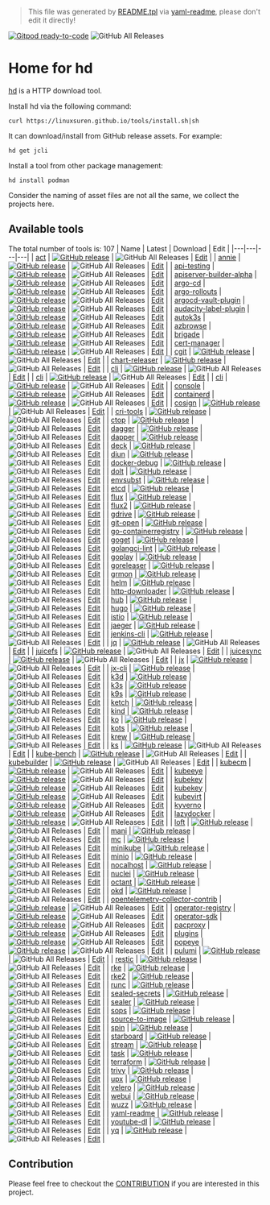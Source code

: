 > This file was generated by [README.tpl](README.tpl) via [yaml-readme](https://github.com/LinuxSuRen/yaml-readme), please don't edit it directly!

[![Gitpod ready-to-code](https://img.shields.io/badge/Gitpod-ready--to--code-blue?logo=gitpod)](https://gitpod.io/#https://github.com/LinuxSuRen/hd-home)
![GitHub All Releases](https://img.shields.io/github/downloads/linuxsuren/http-downloader/total)

# Home for hd

[hd](https://github.com/LinuxSuRen/http-downloader) is a HTTP download tool.

Install hd via the following command:
```shell
curl https://linuxsuren.github.io/tools/install.sh|sh
```

It can download/install from GitHub release assets. For example:

```shell
hd get jcli
```

Install a tool from other package management:
```shell
hd install podman
```

Consider the naming of asset files are not all the same, we collect the projects here.

## Available tools

The total number of tools is: 107
| Name | Latest | Download | Edit |
|---|---|---|---|
| [act](https://github.com/nektos/act) | [![GitHub release](https://img.shields.io/github/release/nektos/act.svg?label=release)](https://github.com/nektos/act/releases/latest) | ![GitHub All Releases](https://img.shields.io/github/downloads/nektos/act/total) | [Edit](config/nektos/act.yml) |
| [annie](https://github.com/iawia002/annie) | [![GitHub release](https://img.shields.io/github/release/iawia002/annie.svg?label=release)](https://github.com/iawia002/annie/releases/latest) | ![GitHub All Releases](https://img.shields.io/github/downloads/iawia002/annie/total) | [Edit](config/iawia002/annie.yml) |
| [api-testing](https://github.com/linuxsuren/api-testing) | [![GitHub release](https://img.shields.io/github/release/linuxsuren/api-testing.svg?label=release)](https://github.com/linuxsuren/api-testing/releases/latest) | ![GitHub All Releases](https://img.shields.io/github/downloads/linuxsuren/api-testing/total) | [Edit](config/linuxsuren/api-testing.yml) |
| [apiserver-builder-alpha](https://github.com/kubernetes-sigs/apiserver-builder-alpha) | [![GitHub release](https://img.shields.io/github/release/kubernetes-sigs/apiserver-builder-alpha.svg?label=release)](https://github.com/kubernetes-sigs/apiserver-builder-alpha/releases/latest) | ![GitHub All Releases](https://img.shields.io/github/downloads/kubernetes-sigs/apiserver-builder-alpha/total) | [Edit](config/kubernetes-sigs/apiserver-builder-alpha.yml) |
| [argo-cd](https://github.com/argoproj/argo-cd) | [![GitHub release](https://img.shields.io/github/release/argoproj/argo-cd.svg?label=release)](https://github.com/argoproj/argo-cd/releases/latest) | ![GitHub All Releases](https://img.shields.io/github/downloads/argoproj/argo-cd/total) | [Edit](config/argoproj/argo-cd.yml) |
| [argo-rollouts](https://github.com/argoproj/argo-rollouts) | [![GitHub release](https://img.shields.io/github/release/argoproj/argo-rollouts.svg?label=release)](https://github.com/argoproj/argo-rollouts/releases/latest) | ![GitHub All Releases](https://img.shields.io/github/downloads/argoproj/argo-rollouts/total) | [Edit](config/argoproj/argo-rollouts.yml) |
| [argocd-vault-plugin](https://github.com/argoproj-labs/argocd-vault-plugin) | [![GitHub release](https://img.shields.io/github/release/argoproj-labs/argocd-vault-plugin.svg?label=release)](https://github.com/argoproj-labs/argocd-vault-plugin/releases/latest) | ![GitHub All Releases](https://img.shields.io/github/downloads/argoproj-labs/argocd-vault-plugin/total) | [Edit](config/argoproj-labs/argocd-vault-plugin.yml) |
| [audacity-label-plugin](https://github.com/linuxsuren/audacity-label-plugin) | [![GitHub release](https://img.shields.io/github/release/linuxsuren/audacity-label-plugin.svg?label=release)](https://github.com/linuxsuren/audacity-label-plugin/releases/latest) | ![GitHub All Releases](https://img.shields.io/github/downloads/linuxsuren/audacity-label-plugin/total) | [Edit](config/linuxsuren/audacity-label-plugin.yml) |
| [autok3s](https://github.com/cnrancher/autok3s) | [![GitHub release](https://img.shields.io/github/release/cnrancher/autok3s.svg?label=release)](https://github.com/cnrancher/autok3s/releases/latest) | ![GitHub All Releases](https://img.shields.io/github/downloads/cnrancher/autok3s/total) | [Edit](config/cnrancher/autok3s.yml) |
| [azbrowse](https://github.com/lawrencegripper/azbrowse) | [![GitHub release](https://img.shields.io/github/release/lawrencegripper/azbrowse.svg?label=release)](https://github.com/lawrencegripper/azbrowse/releases/latest) | ![GitHub All Releases](https://img.shields.io/github/downloads/lawrencegripper/azbrowse/total) | [Edit](config/lawrencegripper/azbrowse.yml) |
| [brigade](https://github.com/brigadecore/brigade) | [![GitHub release](https://img.shields.io/github/release/brigadecore/brigade.svg?label=release)](https://github.com/brigadecore/brigade/releases/latest) | ![GitHub All Releases](https://img.shields.io/github/downloads/brigadecore/brigade/total) | [Edit](config/brigadecore/brigade.yml) |
| [cert-manager](https://github.com/jetstack/cert-manager) | [![GitHub release](https://img.shields.io/github/release/jetstack/cert-manager.svg?label=release)](https://github.com/jetstack/cert-manager/releases/latest) | ![GitHub All Releases](https://img.shields.io/github/downloads/jetstack/cert-manager/total) | [Edit](config/jetstack/cert-manager.yml) |
| [cgit](https://github.com/linuxsuren/cgit) | [![GitHub release](https://img.shields.io/github/release/linuxsuren/cgit.svg?label=release)](https://github.com/linuxsuren/cgit/releases/latest) | ![GitHub All Releases](https://img.shields.io/github/downloads/linuxsuren/cgit/total) | [Edit](config/linuxsuren/cgit.yml) |
| [chart-releaser](https://github.com/helm/chart-releaser) | [![GitHub release](https://img.shields.io/github/release/helm/chart-releaser.svg?label=release)](https://github.com/helm/chart-releaser/releases/latest) | ![GitHub All Releases](https://img.shields.io/github/downloads/helm/chart-releaser/total) | [Edit](config/helm/chart-releaser.yml) |
| [cli](https://github.com/cli/cli) | [![GitHub release](https://img.shields.io/github/release/cli/cli.svg?label=release)](https://github.com/cli/cli/releases/latest) | ![GitHub All Releases](https://img.shields.io/github/downloads/cli/cli/total) | [Edit](config/cli/cli.yml) |
| [cli](https://github.com/rancher/cli) | [![GitHub release](https://img.shields.io/github/release/rancher/cli.svg?label=release)](https://github.com/rancher/cli/releases/latest) | ![GitHub All Releases](https://img.shields.io/github/downloads/rancher/cli/total) | [Edit](config/rancher/cli.yml) |
| [cli](https://github.com/tektoncd/cli) | [![GitHub release](https://img.shields.io/github/release/tektoncd/cli.svg?label=release)](https://github.com/tektoncd/cli/releases/latest) | ![GitHub All Releases](https://img.shields.io/github/downloads/tektoncd/cli/total) | [Edit](config/tektoncd/cli.yml) |
| [console](https://github.com/minio/console) | [![GitHub release](https://img.shields.io/github/release/minio/console.svg?label=release)](https://github.com/minio/console/releases/latest) | ![GitHub All Releases](https://img.shields.io/github/downloads/minio/console/total) | [Edit](config/minio/console.yml) |
| [containerd](https://github.com/containerd/containerd) | [![GitHub release](https://img.shields.io/github/release/containerd/containerd.svg?label=release)](https://github.com/containerd/containerd/releases/latest) | ![GitHub All Releases](https://img.shields.io/github/downloads/containerd/containerd/total) | [Edit](config/containerd/containerd.yml) |
| [cosign](https://github.com/sigstore/cosign) | [![GitHub release](https://img.shields.io/github/release/sigstore/cosign.svg?label=release)](https://github.com/sigstore/cosign/releases/latest) | ![GitHub All Releases](https://img.shields.io/github/downloads/sigstore/cosign/total) | [Edit](config/sigstore/cosign.yml) |
| [cri-tools](https://github.com/kubernetes-sigs/cri-tools) | [![GitHub release](https://img.shields.io/github/release/kubernetes-sigs/cri-tools.svg?label=release)](https://github.com/kubernetes-sigs/cri-tools/releases/latest) | ![GitHub All Releases](https://img.shields.io/github/downloads/kubernetes-sigs/cri-tools/total) | [Edit](config/kubernetes-sigs/cri-tools.yml) |
| [ctop](https://github.com/bcicen/ctop) | [![GitHub release](https://img.shields.io/github/release/bcicen/ctop.svg?label=release)](https://github.com/bcicen/ctop/releases/latest) | ![GitHub All Releases](https://img.shields.io/github/downloads/bcicen/ctop/total) | [Edit](config/bcicen/ctop.yml) |
| [dagger](https://github.com/dagger/dagger) | [![GitHub release](https://img.shields.io/github/release/dagger/dagger.svg?label=release)](https://github.com/dagger/dagger/releases/latest) | ![GitHub All Releases](https://img.shields.io/github/downloads/dagger/dagger/total) | [Edit](config/dagger/dagger.yml) |
| [dapper](https://github.com/rancher/dapper) | [![GitHub release](https://img.shields.io/github/release/rancher/dapper.svg?label=release)](https://github.com/rancher/dapper/releases/latest) | ![GitHub All Releases](https://img.shields.io/github/downloads/rancher/dapper/total) | [Edit](config/rancher/dapper.yml) |
| [deck](https://github.com/Kong/deck) | [![GitHub release](https://img.shields.io/github/release/Kong/deck.svg?label=release)](https://github.com/Kong/deck/releases/latest) | ![GitHub All Releases](https://img.shields.io/github/downloads/Kong/deck/total) | [Edit](config/Kong/deck.yml) |
| [diun](https://github.com/crazy-max/diun) | [![GitHub release](https://img.shields.io/github/release/crazy-max/diun.svg?label=release)](https://github.com/crazy-max/diun/releases/latest) | ![GitHub All Releases](https://img.shields.io/github/downloads/crazy-max/diun/total) | [Edit](config/crazy-max/diun.yml) |
| [docker-debug](https://github.com/zeromake/docker-debug) | [![GitHub release](https://img.shields.io/github/release/zeromake/docker-debug.svg?label=release)](https://github.com/zeromake/docker-debug/releases/latest) | ![GitHub All Releases](https://img.shields.io/github/downloads/zeromake/docker-debug/total) | [Edit](config/zeromake/docker-debug.yml) |
| [dolt](https://github.com/dolthub/dolt) | [![GitHub release](https://img.shields.io/github/release/dolthub/dolt.svg?label=release)](https://github.com/dolthub/dolt/releases/latest) | ![GitHub All Releases](https://img.shields.io/github/downloads/dolthub/dolt/total) | [Edit](config/dolthub/dolt.yml) |
| [envsubst](https://github.com/a8m/envsubst) | [![GitHub release](https://img.shields.io/github/release/a8m/envsubst.svg?label=release)](https://github.com/a8m/envsubst/releases/latest) | ![GitHub All Releases](https://img.shields.io/github/downloads/a8m/envsubst/total) | [Edit](config/a8m/envsubst.yml) |
| [etcd](https://github.com/etcd-io/etcd) | [![GitHub release](https://img.shields.io/github/release/etcd-io/etcd.svg?label=release)](https://github.com/etcd-io/etcd/releases/latest) | ![GitHub All Releases](https://img.shields.io/github/downloads/etcd-io/etcd/total) | [Edit](config/etcd-io/etcd.yml) |
| [flux](https://github.com/fluxcd/flux) | [![GitHub release](https://img.shields.io/github/release/fluxcd/flux.svg?label=release)](https://github.com/fluxcd/flux/releases/latest) | ![GitHub All Releases](https://img.shields.io/github/downloads/fluxcd/flux/total) | [Edit](config/fluxcd/flux.yml) |
| [flux2](https://github.com/fluxcd/flux2) | [![GitHub release](https://img.shields.io/github/release/fluxcd/flux2.svg?label=release)](https://github.com/fluxcd/flux2/releases/latest) | ![GitHub All Releases](https://img.shields.io/github/downloads/fluxcd/flux2/total) | [Edit](config/fluxcd/flux2.yml) |
| [gdrive](https://github.com/prasmussen/gdrive) | [![GitHub release](https://img.shields.io/github/release/prasmussen/gdrive.svg?label=release)](https://github.com/prasmussen/gdrive/releases/latest) | ![GitHub All Releases](https://img.shields.io/github/downloads/prasmussen/gdrive/total) | [Edit](config/prasmussen/gdrive.yml) |
| [git-open](https://github.com/hellojukay/git-open) | [![GitHub release](https://img.shields.io/github/release/hellojukay/git-open.svg?label=release)](https://github.com/hellojukay/git-open/releases/latest) | ![GitHub All Releases](https://img.shields.io/github/downloads/hellojukay/git-open/total) | [Edit](config/hellojukay/git-open.yml) |
| [go-containerregistry](https://github.com/google/go-containerregistry) | [![GitHub release](https://img.shields.io/github/release/google/go-containerregistry.svg?label=release)](https://github.com/google/go-containerregistry/releases/latest) | ![GitHub All Releases](https://img.shields.io/github/downloads/google/go-containerregistry/total) | [Edit](config/google/go-containerregistry.yml) |
| [goget](https://github.com/linuxsuren/goget) | [![GitHub release](https://img.shields.io/github/release/linuxsuren/goget.svg?label=release)](https://github.com/linuxsuren/goget/releases/latest) | ![GitHub All Releases](https://img.shields.io/github/downloads/linuxsuren/goget/total) | [Edit](config/linuxsuren/goget.yml) |
| [golangci-lint](https://github.com/golangci/golangci-lint) | [![GitHub release](https://img.shields.io/github/release/golangci/golangci-lint.svg?label=release)](https://github.com/golangci/golangci-lint/releases/latest) | ![GitHub All Releases](https://img.shields.io/github/downloads/golangci/golangci-lint/total) | [Edit](config/golangci/golangci-lint.yml) |
| [goplay](https://github.com/linuxsuren/goplay) | [![GitHub release](https://img.shields.io/github/release/linuxsuren/goplay.svg?label=release)](https://github.com/linuxsuren/goplay/releases/latest) | ![GitHub All Releases](https://img.shields.io/github/downloads/linuxsuren/goplay/total) | [Edit](config/linuxsuren/goplay.yml) |
| [goreleaser](https://github.com/goreleaser/goreleaser) | [![GitHub release](https://img.shields.io/github/release/goreleaser/goreleaser.svg?label=release)](https://github.com/goreleaser/goreleaser/releases/latest) | ![GitHub All Releases](https://img.shields.io/github/downloads/goreleaser/goreleaser/total) | [Edit](config/goreleaser/goreleaser.yml) |
| [grmon](https://github.com/bcicen/grmon) | [![GitHub release](https://img.shields.io/github/release/bcicen/grmon.svg?label=release)](https://github.com/bcicen/grmon/releases/latest) | ![GitHub All Releases](https://img.shields.io/github/downloads/bcicen/grmon/total) | [Edit](config/bcicen/grmon.yml) |
| [helm](https://github.com/helm/helm) | [![GitHub release](https://img.shields.io/github/release/helm/helm.svg?label=release)](https://github.com/helm/helm/releases/latest) | ![GitHub All Releases](https://img.shields.io/github/downloads/helm/helm/total) | [Edit](config/helm/helm.yml) |
| [http-downloader](https://github.com/linuxsuren/http-downloader) | [![GitHub release](https://img.shields.io/github/release/linuxsuren/http-downloader.svg?label=release)](https://github.com/linuxsuren/http-downloader/releases/latest) | ![GitHub All Releases](https://img.shields.io/github/downloads/linuxsuren/http-downloader/total) | [Edit](config/linuxsuren/http-downloader.yml) |
| [hub](https://github.com/github/hub) | [![GitHub release](https://img.shields.io/github/release/github/hub.svg?label=release)](https://github.com/github/hub/releases/latest) | ![GitHub All Releases](https://img.shields.io/github/downloads/github/hub/total) | [Edit](config/github/hub.yml) |
| [hugo](https://github.com/gohugoio/hugo) | [![GitHub release](https://img.shields.io/github/release/gohugoio/hugo.svg?label=release)](https://github.com/gohugoio/hugo/releases/latest) | ![GitHub All Releases](https://img.shields.io/github/downloads/gohugoio/hugo/total) | [Edit](config/gohugoio/hugo.yml) |
| [istio](https://github.com/istio/istio) | [![GitHub release](https://img.shields.io/github/release/istio/istio.svg?label=release)](https://github.com/istio/istio/releases/latest) | ![GitHub All Releases](https://img.shields.io/github/downloads/istio/istio/total) | [Edit](config/istio/istio.yml) |
| [jaeger](https://github.com/jaegertracing/jaeger) | [![GitHub release](https://img.shields.io/github/release/jaegertracing/jaeger.svg?label=release)](https://github.com/jaegertracing/jaeger/releases/latest) | ![GitHub All Releases](https://img.shields.io/github/downloads/jaegertracing/jaeger/total) | [Edit](config/jaegertracing/jaeger.yml) |
| [jenkins-cli](https://github.com/jenkins-zh/jenkins-cli) | [![GitHub release](https://img.shields.io/github/release/jenkins-zh/jenkins-cli.svg?label=release)](https://github.com/jenkins-zh/jenkins-cli/releases/latest) | ![GitHub All Releases](https://img.shields.io/github/downloads/jenkins-zh/jenkins-cli/total) | [Edit](config/jenkins-zh/jenkins-cli.yml) |
| [jq](https://github.com/stedolan/jq) | [![GitHub release](https://img.shields.io/github/release/stedolan/jq.svg?label=release)](https://github.com/stedolan/jq/releases/latest) | ![GitHub All Releases](https://img.shields.io/github/downloads/stedolan/jq/total) | [Edit](config/stedolan/jq.yml) |
| [juicefs](https://github.com/juicedata/juicefs) | [![GitHub release](https://img.shields.io/github/release/juicedata/juicefs.svg?label=release)](https://github.com/juicedata/juicefs/releases/latest) | ![GitHub All Releases](https://img.shields.io/github/downloads/juicedata/juicefs/total) | [Edit](config/juicedata/juicefs.yml) |
| [juicesync](https://github.com/juicedata/juicesync) | [![GitHub release](https://img.shields.io/github/release/juicedata/juicesync.svg?label=release)](https://github.com/juicedata/juicesync/releases/latest) | ![GitHub All Releases](https://img.shields.io/github/downloads/juicedata/juicesync/total) | [Edit](config/juicedata/juicesync.yml) |
| [jx](https://github.com/jenkins-x/jx) | [![GitHub release](https://img.shields.io/github/release/jenkins-x/jx.svg?label=release)](https://github.com/jenkins-x/jx/releases/latest) | ![GitHub All Releases](https://img.shields.io/github/downloads/jenkins-x/jx/total) | [Edit](config/jenkins-x/jx.yml) |
| [jx-cli](https://github.com/jenkins-x/jx-cli) | [![GitHub release](https://img.shields.io/github/release/jenkins-x/jx-cli.svg?label=release)](https://github.com/jenkins-x/jx-cli/releases/latest) | ![GitHub All Releases](https://img.shields.io/github/downloads/jenkins-x/jx-cli/total) | [Edit](config/jenkins-x/jx-cli.yml) |
| [k3d](https://github.com/rancher/k3d) | [![GitHub release](https://img.shields.io/github/release/rancher/k3d.svg?label=release)](https://github.com/rancher/k3d/releases/latest) | ![GitHub All Releases](https://img.shields.io/github/downloads/rancher/k3d/total) | [Edit](config/rancher/k3d.yml) |
| [k3s](https://github.com/k3s-io/k3s) | [![GitHub release](https://img.shields.io/github/release/k3s-io/k3s.svg?label=release)](https://github.com/k3s-io/k3s/releases/latest) | ![GitHub All Releases](https://img.shields.io/github/downloads/k3s-io/k3s/total) | [Edit](config/k3s-io/k3s.yml) |
| [k9s](https://github.com/derailed/k9s) | [![GitHub release](https://img.shields.io/github/release/derailed/k9s.svg?label=release)](https://github.com/derailed/k9s/releases/latest) | ![GitHub All Releases](https://img.shields.io/github/downloads/derailed/k9s/total) | [Edit](config/derailed/k9s.yml) |
| [ketch](https://github.com/theketchio/ketch) | [![GitHub release](https://img.shields.io/github/release/theketchio/ketch.svg?label=release)](https://github.com/theketchio/ketch/releases/latest) | ![GitHub All Releases](https://img.shields.io/github/downloads/theketchio/ketch/total) | [Edit](config/theketchio/ketch.yml) |
| [kind](https://github.com/kubernetes-sigs/kind) | [![GitHub release](https://img.shields.io/github/release/kubernetes-sigs/kind.svg?label=release)](https://github.com/kubernetes-sigs/kind/releases/latest) | ![GitHub All Releases](https://img.shields.io/github/downloads/kubernetes-sigs/kind/total) | [Edit](config/kubernetes-sigs/kind.yml) |
| [ko](https://github.com/google/ko) | [![GitHub release](https://img.shields.io/github/release/google/ko.svg?label=release)](https://github.com/google/ko/releases/latest) | ![GitHub All Releases](https://img.shields.io/github/downloads/google/ko/total) | [Edit](config/google/ko.yml) |
| [kots](https://github.com/replicatedhq/kots) | [![GitHub release](https://img.shields.io/github/release/replicatedhq/kots.svg?label=release)](https://github.com/replicatedhq/kots/releases/latest) | ![GitHub All Releases](https://img.shields.io/github/downloads/replicatedhq/kots/total) | [Edit](config/replicatedhq/kots.yml) |
| [krew](https://github.com/kubernetes-sigs/krew) | [![GitHub release](https://img.shields.io/github/release/kubernetes-sigs/krew.svg?label=release)](https://github.com/kubernetes-sigs/krew/releases/latest) | ![GitHub All Releases](https://img.shields.io/github/downloads/kubernetes-sigs/krew/total) | [Edit](config/kubernetes-sigs/krew.yml) |
| [ks](https://github.com/kubesphere-sigs/ks) | [![GitHub release](https://img.shields.io/github/release/kubesphere-sigs/ks.svg?label=release)](https://github.com/kubesphere-sigs/ks/releases/latest) | ![GitHub All Releases](https://img.shields.io/github/downloads/kubesphere-sigs/ks/total) | [Edit](config/kubesphere-sigs/ks.yml) |
| [kube-bench](https://github.com/aquasecurity/kube-bench) | [![GitHub release](https://img.shields.io/github/release/aquasecurity/kube-bench.svg?label=release)](https://github.com/aquasecurity/kube-bench/releases/latest) | ![GitHub All Releases](https://img.shields.io/github/downloads/aquasecurity/kube-bench/total) | [Edit](config/aquasecurity/kube-bench.yml) |
| [kubebuilder](https://github.com/kubernetes-sigs/kubebuilder) | [![GitHub release](https://img.shields.io/github/release/kubernetes-sigs/kubebuilder.svg?label=release)](https://github.com/kubernetes-sigs/kubebuilder/releases/latest) | ![GitHub All Releases](https://img.shields.io/github/downloads/kubernetes-sigs/kubebuilder/total) | [Edit](config/kubernetes-sigs/kubebuilder.yml) |
| [kubecm](https://github.com/sunny0826/kubecm) | [![GitHub release](https://img.shields.io/github/release/sunny0826/kubecm.svg?label=release)](https://github.com/sunny0826/kubecm/releases/latest) | ![GitHub All Releases](https://img.shields.io/github/downloads/sunny0826/kubecm/total) | [Edit](config/sunny0826/kubecm.yml) |
| [kubeeye](https://github.com/kubesphere/kubeeye) | [![GitHub release](https://img.shields.io/github/release/kubesphere/kubeeye.svg?label=release)](https://github.com/kubesphere/kubeeye/releases/latest) | ![GitHub All Releases](https://img.shields.io/github/downloads/kubesphere/kubeeye/total) | [Edit](config/kubesphere/kubeeye.yml) |
| [kubekey](https://github.com/kubesphere/kubekey) | [![GitHub release](https://img.shields.io/github/release/kubesphere/kubekey.svg?label=release)](https://github.com/kubesphere/kubekey/releases/latest) | ![GitHub All Releases](https://img.shields.io/github/downloads/kubesphere/kubekey/total) | [Edit](config/kubesphere/kubekey.yml) |
| [kubekey](https://github.com/linuxsuren/kubekey) | [![GitHub release](https://img.shields.io/github/release/linuxsuren/kubekey.svg?label=release)](https://github.com/linuxsuren/kubekey/releases/latest) | ![GitHub All Releases](https://img.shields.io/github/downloads/linuxsuren/kubekey/total) | [Edit](config/linuxsuren/kubekey.yml) |
| [kubevirt](https://github.com/kubevirt/kubevirt) | [![GitHub release](https://img.shields.io/github/release/kubevirt/kubevirt.svg?label=release)](https://github.com/kubevirt/kubevirt/releases/latest) | ![GitHub All Releases](https://img.shields.io/github/downloads/kubevirt/kubevirt/total) | [Edit](config/kubevirt/kubevirt.yml) |
| [kyverno](https://github.com/kyverno/kyverno) | [![GitHub release](https://img.shields.io/github/release/kyverno/kyverno.svg?label=release)](https://github.com/kyverno/kyverno/releases/latest) | ![GitHub All Releases](https://img.shields.io/github/downloads/kyverno/kyverno/total) | [Edit](config/kyverno/kyverno.yml) |
| [lazydocker](https://github.com/jesseduffield/lazydocker) | [![GitHub release](https://img.shields.io/github/release/jesseduffield/lazydocker.svg?label=release)](https://github.com/jesseduffield/lazydocker/releases/latest) | ![GitHub All Releases](https://img.shields.io/github/downloads/jesseduffield/lazydocker/total) | [Edit](config/jesseduffield/lazydocker.yml) |
| [loft](https://github.com/loft-sh/loft) | [![GitHub release](https://img.shields.io/github/release/loft-sh/loft.svg?label=release)](https://github.com/loft-sh/loft/releases/latest) | ![GitHub All Releases](https://img.shields.io/github/downloads/loft-sh/loft/total) | [Edit](config/loft-sh/loft.yml) |
| [mani](https://github.com/alajmo/mani) | [![GitHub release](https://img.shields.io/github/release/alajmo/mani.svg?label=release)](https://github.com/alajmo/mani/releases/latest) | ![GitHub All Releases](https://img.shields.io/github/downloads/alajmo/mani/total) | [Edit](config/alajmo/mani.yml) |
| [mc](https://github.com/minio/mc) | [![GitHub release](https://img.shields.io/github/release/minio/mc.svg?label=release)](https://github.com/minio/mc/releases/latest) | ![GitHub All Releases](https://img.shields.io/github/downloads/minio/mc/total) | [Edit](config/minio/mc.yml) |
| [minikube](https://github.com/kubernetes/minikube) | [![GitHub release](https://img.shields.io/github/release/kubernetes/minikube.svg?label=release)](https://github.com/kubernetes/minikube/releases/latest) | ![GitHub All Releases](https://img.shields.io/github/downloads/kubernetes/minikube/total) | [Edit](config/kubernetes/minikube.yml) |
| [minio](https://github.com/minio/minio) | [![GitHub release](https://img.shields.io/github/release/minio/minio.svg?label=release)](https://github.com/minio/minio/releases/latest) | ![GitHub All Releases](https://img.shields.io/github/downloads/minio/minio/total) | [Edit](config/minio/minio.yml) |
| [nocalhost](https://github.com/nocalhost/nocalhost) | [![GitHub release](https://img.shields.io/github/release/nocalhost/nocalhost.svg?label=release)](https://github.com/nocalhost/nocalhost/releases/latest) | ![GitHub All Releases](https://img.shields.io/github/downloads/nocalhost/nocalhost/total) | [Edit](config/nocalhost/nocalhost.yml) |
| [nuclei](https://github.com/projectdiscovery/nuclei) | [![GitHub release](https://img.shields.io/github/release/projectdiscovery/nuclei.svg?label=release)](https://github.com/projectdiscovery/nuclei/releases/latest) | ![GitHub All Releases](https://img.shields.io/github/downloads/projectdiscovery/nuclei/total) | [Edit](config/projectdiscovery/nuclei.yml) |
| [octant](https://github.com/vmware-tanzu/octant) | [![GitHub release](https://img.shields.io/github/release/vmware-tanzu/octant.svg?label=release)](https://github.com/vmware-tanzu/octant/releases/latest) | ![GitHub All Releases](https://img.shields.io/github/downloads/vmware-tanzu/octant/total) | [Edit](config/vmware-tanzu/octant.yml) |
| [okd](https://github.com/openshift/okd) | [![GitHub release](https://img.shields.io/github/release/openshift/okd.svg?label=release)](https://github.com/openshift/okd/releases/latest) | ![GitHub All Releases](https://img.shields.io/github/downloads/openshift/okd/total) | [Edit](config/openshift/okd.yml) |
| [opentelemetry-collector-contrib](https://github.com/open-telemetry/opentelemetry-collector-contrib) | [![GitHub release](https://img.shields.io/github/release/open-telemetry/opentelemetry-collector-contrib.svg?label=release)](https://github.com/open-telemetry/opentelemetry-collector-contrib/releases/latest) | ![GitHub All Releases](https://img.shields.io/github/downloads/open-telemetry/opentelemetry-collector-contrib/total) | [Edit](config/open-telemetry/opentelemetry-collector-contrib.yml) |
| [operator-registry](https://github.com/operator-framework/operator-registry) | [![GitHub release](https://img.shields.io/github/release/operator-framework/operator-registry.svg?label=release)](https://github.com/operator-framework/operator-registry/releases/latest) | ![GitHub All Releases](https://img.shields.io/github/downloads/operator-framework/operator-registry/total) | [Edit](config/operator-framework/operator-registry.yml) |
| [operator-sdk](https://github.com/operator-framework/operator-sdk) | [![GitHub release](https://img.shields.io/github/release/operator-framework/operator-sdk.svg?label=release)](https://github.com/operator-framework/operator-sdk/releases/latest) | ![GitHub All Releases](https://img.shields.io/github/downloads/operator-framework/operator-sdk/total) | [Edit](config/operator-framework/operator-sdk.yml) |
| [pacproxy](https://github.com/williambailey/pacproxy) | [![GitHub release](https://img.shields.io/github/release/williambailey/pacproxy.svg?label=release)](https://github.com/williambailey/pacproxy/releases/latest) | ![GitHub All Releases](https://img.shields.io/github/downloads/williambailey/pacproxy/total) | [Edit](config/williambailey/pacproxy.yml) |
| [plugins](https://github.com/containernetworking/plugins) | [![GitHub release](https://img.shields.io/github/release/containernetworking/plugins.svg?label=release)](https://github.com/containernetworking/plugins/releases/latest) | ![GitHub All Releases](https://img.shields.io/github/downloads/containernetworking/plugins/total) | [Edit](config/containernetworking/plugins.yml) |
| [popeye](https://github.com/derailed/popeye) | [![GitHub release](https://img.shields.io/github/release/derailed/popeye.svg?label=release)](https://github.com/derailed/popeye/releases/latest) | ![GitHub All Releases](https://img.shields.io/github/downloads/derailed/popeye/total) | [Edit](config/derailed/popeye.yml) |
| [pulumi](https://github.com/pulumi/pulumi) | [![GitHub release](https://img.shields.io/github/release/pulumi/pulumi.svg?label=release)](https://github.com/pulumi/pulumi/releases/latest) | ![GitHub All Releases](https://img.shields.io/github/downloads/pulumi/pulumi/total) | [Edit](config/pulumi/pulumi.yml) |
| [restic](https://github.com/restic/restic) | [![GitHub release](https://img.shields.io/github/release/restic/restic.svg?label=release)](https://github.com/restic/restic/releases/latest) | ![GitHub All Releases](https://img.shields.io/github/downloads/restic/restic/total) | [Edit](config/restic/restic.yml) |
| [rke](https://github.com/rancher/rke) | [![GitHub release](https://img.shields.io/github/release/rancher/rke.svg?label=release)](https://github.com/rancher/rke/releases/latest) | ![GitHub All Releases](https://img.shields.io/github/downloads/rancher/rke/total) | [Edit](config/rancher/rke.yml) |
| [rke2](https://github.com/rancher/rke2) | [![GitHub release](https://img.shields.io/github/release/rancher/rke2.svg?label=release)](https://github.com/rancher/rke2/releases/latest) | ![GitHub All Releases](https://img.shields.io/github/downloads/rancher/rke2/total) | [Edit](config/rancher/rke2.yml) |
| [runc](https://github.com/opencontainers/runc) | [![GitHub release](https://img.shields.io/github/release/opencontainers/runc.svg?label=release)](https://github.com/opencontainers/runc/releases/latest) | ![GitHub All Releases](https://img.shields.io/github/downloads/opencontainers/runc/total) | [Edit](config/opencontainers/runc.yml) |
| [sealed-secrets](https://github.com/bitnami-labs/sealed-secrets) | [![GitHub release](https://img.shields.io/github/release/bitnami-labs/sealed-secrets.svg?label=release)](https://github.com/bitnami-labs/sealed-secrets/releases/latest) | ![GitHub All Releases](https://img.shields.io/github/downloads/bitnami-labs/sealed-secrets/total) | [Edit](config/bitnami-labs/sealed-secrets.yml) |
| [sealer](https://github.com/sealerio/sealer) | [![GitHub release](https://img.shields.io/github/release/sealerio/sealer.svg?label=release)](https://github.com/sealerio/sealer/releases/latest) | ![GitHub All Releases](https://img.shields.io/github/downloads/sealerio/sealer/total) | [Edit](config/sealerio/sealer.yml) |
| [sops](https://github.com/mozilla/sops) | [![GitHub release](https://img.shields.io/github/release/mozilla/sops.svg?label=release)](https://github.com/mozilla/sops/releases/latest) | ![GitHub All Releases](https://img.shields.io/github/downloads/mozilla/sops/total) | [Edit](config/mozilla/sops.yml) |
| [source-to-image](https://github.com/openshift/source-to-image) | [![GitHub release](https://img.shields.io/github/release/openshift/source-to-image.svg?label=release)](https://github.com/openshift/source-to-image/releases/latest) | ![GitHub All Releases](https://img.shields.io/github/downloads/openshift/source-to-image/total) | [Edit](config/openshift/source-to-image.yml) |
| [spin](https://github.com/spinnaker/spin) | [![GitHub release](https://img.shields.io/github/release/spinnaker/spin.svg?label=release)](https://github.com/spinnaker/spin/releases/latest) | ![GitHub All Releases](https://img.shields.io/github/downloads/spinnaker/spin/total) | [Edit](config/spinnaker/spin.yml) |
| [starboard](https://github.com/aquasecurity/starboard) | [![GitHub release](https://img.shields.io/github/release/aquasecurity/starboard.svg?label=release)](https://github.com/aquasecurity/starboard/releases/latest) | ![GitHub All Releases](https://img.shields.io/github/downloads/aquasecurity/starboard/total) | [Edit](config/aquasecurity/starboard.yml) |
| [stream](https://github.com/devstream-io/stream) | [![GitHub release](https://img.shields.io/github/release/devstream-io/stream.svg?label=release)](https://github.com/devstream-io/stream/releases/latest) | ![GitHub All Releases](https://img.shields.io/github/downloads/devstream-io/stream/total) | [Edit](config/devstream-io/stream.yml) |
| [task](https://github.com/go-task/task) | [![GitHub release](https://img.shields.io/github/release/go-task/task.svg?label=release)](https://github.com/go-task/task/releases/latest) | ![GitHub All Releases](https://img.shields.io/github/downloads/go-task/task/total) | [Edit](config/go-task/task.yml) |
| [terraform](https://github.com/hashicorp/terraform) | [![GitHub release](https://img.shields.io/github/release/hashicorp/terraform.svg?label=release)](https://github.com/hashicorp/terraform/releases/latest) | ![GitHub All Releases](https://img.shields.io/github/downloads/hashicorp/terraform/total) | [Edit](config/hashicorp/terraform.yml) |
| [trivy](https://github.com/aquasecurity/trivy) | [![GitHub release](https://img.shields.io/github/release/aquasecurity/trivy.svg?label=release)](https://github.com/aquasecurity/trivy/releases/latest) | ![GitHub All Releases](https://img.shields.io/github/downloads/aquasecurity/trivy/total) | [Edit](config/aquasecurity/trivy.yml) |
| [upx](https://github.com/upx/upx) | [![GitHub release](https://img.shields.io/github/release/upx/upx.svg?label=release)](https://github.com/upx/upx/releases/latest) | ![GitHub All Releases](https://img.shields.io/github/downloads/upx/upx/total) | [Edit](config/upx/upx.yml) |
| [velero](https://github.com/vmware-tanzu/velero) | [![GitHub release](https://img.shields.io/github/release/vmware-tanzu/velero.svg?label=release)](https://github.com/vmware-tanzu/velero/releases/latest) | ![GitHub All Releases](https://img.shields.io/github/downloads/vmware-tanzu/velero/total) | [Edit](config/vmware-tanzu/velero.yml) |
| [webui](https://github.com/fluxcd/webui) | [![GitHub release](https://img.shields.io/github/release/fluxcd/webui.svg?label=release)](https://github.com/fluxcd/webui/releases/latest) | ![GitHub All Releases](https://img.shields.io/github/downloads/fluxcd/webui/total) | [Edit](config/fluxcd/webui.yml) |
| [wuzz](https://github.com/asciimoo/wuzz) | [![GitHub release](https://img.shields.io/github/release/asciimoo/wuzz.svg?label=release)](https://github.com/asciimoo/wuzz/releases/latest) | ![GitHub All Releases](https://img.shields.io/github/downloads/asciimoo/wuzz/total) | [Edit](config/asciimoo/wuzz.yml) |
| [yaml-readme](https://github.com/linuxsuren/yaml-readme) | [![GitHub release](https://img.shields.io/github/release/linuxsuren/yaml-readme.svg?label=release)](https://github.com/linuxsuren/yaml-readme/releases/latest) | ![GitHub All Releases](https://img.shields.io/github/downloads/linuxsuren/yaml-readme/total) | [Edit](config/linuxsuren/yaml-readme.yml) |
| [youtube-dl](https://github.com/ytdl-org/youtube-dl) | [![GitHub release](https://img.shields.io/github/release/ytdl-org/youtube-dl.svg?label=release)](https://github.com/ytdl-org/youtube-dl/releases/latest) | ![GitHub All Releases](https://img.shields.io/github/downloads/ytdl-org/youtube-dl/total) | [Edit](config/ytdl-org/youtube-dl.yml) |
| [yq](https://github.com/mikefarah/yq) | [![GitHub release](https://img.shields.io/github/release/mikefarah/yq.svg?label=release)](https://github.com/mikefarah/yq/releases/latest) | ![GitHub All Releases](https://img.shields.io/github/downloads/mikefarah/yq/total) | [Edit](config/mikefarah/yq.yml) |

## Contribution

Please feel free to checkout the [CONTRIBUTION](CONTRIBUTION.md) if you are interested in this project.
